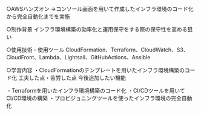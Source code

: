 ○AWSハンズオン
→コンソール画面を用いて作成したインフラ環境のコード化から完全自動化までを実施

○制作背景
インフラ環境構築の効率化と運用保守をする際の保守性を高める狙い

○使用技術・使用ツール
CloudFormation、Terraform、CloudWatch、S3、CloudFront、Lambda、Lightsail、GitHubActions、Ansible

○学習内容
・CloudFormationのテンプレートを用いたインフラ環境構築のコード化
工夫した点・苦労した点
今後追加したい機能

・Terraformを用いたインフラ環境構築のコード化
・CI/CDツールを用いてCI/CD環境の構築
・プロビジョニングツールを使ったインフラ環境の完全自動化
